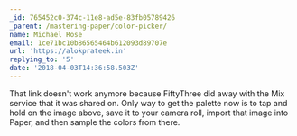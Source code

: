 ```yaml
---
_id: 765452c0-374c-11e8-ad5e-83fb05789426
_parent: /mastering-paper/color-picker/
name: Michael Rose
email: 1ce71bc10b86565464b612093d89707e
url: 'https://alokprateek.in'
replying_to: '5'
date: '2018-04-03T14:36:58.503Z'
---
```


That link doesn't work anymore because FiftyThree did away with the Mix service
that it was shared on. Only way to get the palette now is to tap and hold on the
image above, save it to your camera roll, import that image into Paper, and then
sample the colors from there.
